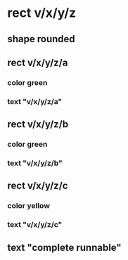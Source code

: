 # rect v/x/y/z
## shape rounded
## rect v/x/y/z/a
### color green
### text "v/x/y/z/a"
## rect v/x/y/z/b
### color green
### text "v/x/y/z/b"
## rect v/x/y/z/c
### color yellow
### text "v/x/y/z/c"
## text "complete runnable"
